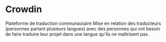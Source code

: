 # Crowdin
Plateforme de traduction communautaire
Mise en relation des traducteurs (personnes parlant plusieurs langues) avec des personnes qui ont besoin de faire traduire leur projet dans une langue qu'ils ne maîtrisent pas.

